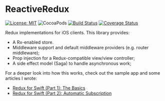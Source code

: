 # ReactiveRedux

[![License: MIT](https://img.shields.io/badge/License-MIT-yellow.svg)](https://opensource.org/licenses/MIT)
![CocoaPods](https://img.shields.io/cocoapods/v/ReactiveRedux.svg)
[![Build Status](https://travis-ci.org/protoman92/ReactiveRedux-Swift.svg?branch=master)](https://travis-ci.org/protoman92/ReactiveRedux-Swift)
[![Coverage Status](https://codecov.io/gh/protoman92/ReactiveRedux-Swift/branch/master/graph/badge.svg)](https://codecov.io/gh/protoman92/ReactiveRedux-Swift/branch/master/graph/badge.svg)

Redux implementations for iOS clients. This library provides:

- A Rx-enabled store.
- Middleware support and default middleware providers (e.g. router middleware);
- Prop injection for a Redux-compatible view/view controller;
- A side effect model (Saga) to handle asynchronous work;

For a deeper look into how this works, check out the sample app and some articles I wrote:

- [Redux for Swift (Part 1): The Basics](https://medium.com/@swiften.svc/redux-for-swift-part-1-e084a8c304eb)
- [Redux for Swift (Part 2): Automatic Subscription](https://medium.com/@swiften.svc/redux-for-swift-part-2-52bc9f306b56)
